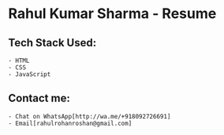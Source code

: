 # Rahul Kumar Sharma - Resume

## Tech Stack Used:

    - HTML
    - CSS
    - JavaScript

## Contact me:

    - Chat on WhatsApp[http://wa.me/+918092726691]
    - Email[rahulrohanroshan@gmail.com]
